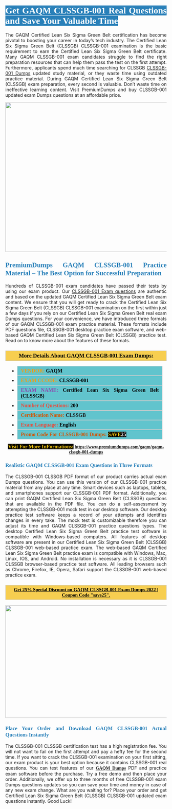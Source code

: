 <h1 style="text-align: justify;"><span style="color:#ffffff;"><span style="font-family:Georgia,serif;"><strong><span style="background-color:#2980b9;">Get GAQM CLSSGB-001 Real Questions and Save Your Valuable Time</span></strong></span></span></h1>

<p style="text-align: justify;">The GAQM Certified Lean Six Sigma Green Belt certification has become pivotal to boosting your career in today’s tech industry. The Certified Lean Six Sigma Green Belt (CLSSGB) CLSSGB-001 examination is the basic requirement to earn the Certified Lean Six Sigma Green Belt certificate. Many GAQM CLSSGB-001 exam candidates struggle to find the right preparation resources that can help them pass the test on the first attempt. Furthermore, applicants spend much time searching for CLSSGB <a href="https://www.premiumdumps.com/gaqm/gaqm-clssgb-001-dumps">CLSSGB-001 Dumps</a> updated study material, or they waste time using outdated practice material. During GAQM Certified Lean Six Sigma Green Belt (CLSSGB) exam preparation, every second is valuable. Don’t waste time on ineffective learning content. Visit PremiumDumps and buy CLSSGB-001 updated exam Dumps questions at an affordable price.</p>

<p style="text-align: center;"><a href="https://www.premiumdumps.com/gaqm/gaqm-clssgb-001-dumps"><img alt="" src="https://i.imgur.com/KJGzbJ2.jpeg" style="width: 700px; height: 465px;" /></a></p>

<h2 style="text-align: justify;"><span style="color:#2980b9;"><span style="font-family:Georgia,serif;"><strong>PremiumDumps GAQM CLSSGB-001 Practice Material – The Best Option for Successful Preparation</strong></span></span></h2>

<p style="text-align: justify;">Hundreds of CLSSGB-001 exam candidates have passed their tests by using our exam product. Our <a href="https://www.premiumdumps.com/gaqm/gaqm-clssgb-001-dumps">CLSSGB-001 Exam questions</a> are authentic and based on the updated GAQM Certified Lean Six Sigma Green Belt exam content. We ensure that you will get ready to crack the Certified Lean Six Sigma Green Belt (CLSSGB) CLSSGB-001 examination on the first within just a few days if you rely on our Certified Lean Six Sigma Green Belt real exam Dumps questions. For your convenience, we have introduced three formats of our GAQM CLSSGB-001 exam practice material. These formats include PDF questions file, CLSSGB-001 desktop practice exam software, and web-based GAQM Certified Lean Six Sigma Green Belt (CLSSGB) practice test. Read on to know more about the features of these formats.</p>

<h3 style="background: #f7ce50; border: 1px solid rgb(204, 204, 204); padding: 5px 10px; text-align: center;"><span style="font-family:Georgia,serif;"><u><u><span style="color:#000000;"><span style="font-size:11pt"><span style="line-height:normal"><b><span style="font-size:13.0pt"><span cambria="">More Details About GAQM CLSSGB-001 Exam Dumps:</span></span></b></span></span></span></u></u></span></h3>

<ul>
	<li style="margin:0cm 10pt">
	<div style="background:#61c4cd; border: 1px solid rgb(204, 204, 204); padding: 5px 10px; text-align: justify;"><span style="font-family:Georgia,serif;"><span style="font-size:11pt"><span style="line-height:normal"><b><span style="font-size:12.0pt"><span new="" roman="" times=""><span style="color:#f39c12;">VENDOR:</span> <span style="color:#000000;">GAQM</span></span></span></b></span></span></span></div>
	</li>
	<li style="margin:0cm 10pt">
	<div style="background: #61c4cd; border: 1px solid rgb(204, 204, 204); padding: 5px 10px; text-align: justify;"><span style="font-family:Georgia,serif;"><span style="font-size:11pt"><span style="line-height:normal"><b><span style="font-size:12.0pt"><span new="" roman="" times=""><span style="color:#f39c12;">EXAM CCODE:</span> <span style="color:#000000;">CLSSGB-001</span></span></span></b></span></span></span></div>
	</li>
	<li style="margin:0cm 10pt">
	<div style="background: #61c4cd; border: 1px solid rgb(204, 204, 204); padding: 5px 10px; text-align: justify;"><span style="font-family:Georgia,serif;"><span style="font-size:11pt"><span style="line-height:normal"><b><span style="font-size:12.0pt"><span new="" roman="" times=""><span style="color:#8e44ad;">EXAM NAME:</span> <span style="color:#000000;">Certified Lean Six Sigma Green Belt (CLSSGB)</span></span></span></b></span></span></span></div>
	</li>
	<li style="margin:0cm 10pt">
	<div style="background: #61c4cd; border: 1px solid rgb(204, 204, 204); padding: 5px 10px;"><span style="font-family:Georgia,serif;"><span style="font-size:11pt"><span style="line-height:normal"><b><span style="font-size:12.0pt"><span new="" roman="" times=""><span style="color:#e74c3c;">Number of Questions:</span><span style="color:#000000;"><span style="color:#f1c40f;"> </span>200</span></span></span></b></span></span></span></div>
	</li>
	<li style="margin:0cm 10pt">
	<div style="background: #61c4cd; border: 1px solid rgb(204, 204, 204); padding: 5px 10px; text-align: justify;"><span style="font-family:Georgia,serif;"><span style="font-size:11pt"><span style="line-height:normal"><b><span style="font-size:12.0pt"><span new="" roman="" times=""><span style="color:#d35400;">Certification Name:</span> CLSSGB</span></span></b></span></span></span></div>
	</li>
	<li style="margin:0cm 10pt">
	<div style="background: #61c4cd; border: 1px solid rgb(204, 204, 204); padding: 5px 10px; text-align: justify;"><span style="font-family:Georgia,serif;"><span style="font-size:11pt"><span style="line-height:normal"><b><span style="font-size:12.0pt"><span new="" roman="" times=""><span style="color:#e74c3c;">Exam Language:</span> <span style="color:#000000;">English</span></span></span></b></span></span></span></div>
	</li>
	<li style="margin:0cm 10pt">
	<div style="background: #61c4cd; border: 1px solid rgb(204, 204, 204); padding: 5px 10px;"><span style="font-family:Georgia,serif;"><span style="font-size:11pt"><span style="line-height:normal"><b><span style="font-size:12.0pt"><span new="" roman="" times=""><span style="color:#d35400;">Promo Code For CLSSGB-001 Dumps:</span><span style="color:#f1c40f;"> <span style="background-color:#000000;">SAVE</span></span><span style="color:#ffffff;"><span style="background-color:#000000;">25</span></span></span></span></b></span></span></span></div>
	</li>
</ul>

<p style="text-align: center;"><span style="font-family:Georgia,serif;"><strong><span style="font-size:16px;"><span style="color:#f1c40f;"><span style="background-color:#000000;">Visit For More InFormations:</span></span></span> <a href="https://www.premiumdumps.com/gaqm/gaqm-clssgb-001-dumps">https://www.premiumdumps.com/gaqm/gaqm-clssgb-001-dumps</a></strong></span></p>

<h3 style="text-align: justify;"><span style="color:#2980b9;"><span style="font-family:Georgia,serif;"><strong><strong><strong>Realistic GAQM CLSSGB-001 Exam Questions in Three Formats</strong></strong></strong></span></span></h3>

<p style="text-align: justify;">The CLSSGB-001 CLSSGB PDF format of our product carries actual exam Dumps questions. You can use this version of our CLSSGB-001 practice material from any place at any time. Smart devices such as laptops, tablets, and smartphones support our CLSSGB-001 PDF format. Additionally, you can print GAQM Certified Lean Six Sigma Green Belt (CLSSGB) questions that are available in the PDF file. You can do a self-assessment by attempting the CLSSGB-001 mock test in our desktop software. Our desktop practice test software keeps a record of your attempts and identifies changes in every take. The mock test is customizable therefore you can adjust its time and GAQM CLSSGB-001 practice questions types. The desktop Certified Lean Six Sigma Green Belt practice test software is compatible with Windows-based computers. All features of desktop software are present in our Certified Lean Six Sigma Green Belt (CLSSGB) CLSSGB-001 web-based practice exam. The web-based GAQM Certified Lean Six Sigma Green Belt practice exam is compatible with Windows, Mac, Linux, IOS, and Android. No installation is necessary as it is CLSSGB-001 CLSSGB browser-based practice test software. All leading browsers such as Chrome, Firefox, IE, Opera, Safari support the CLSSGB-001 web-based practice exam.</p>

<h3 style="background: rgb(247, 206, 80); border: 1px solid rgb(204, 204, 204); padding: 5px 10px; text-align: center;"><span style="font-family:Georgia,serif;"><u><span style="color:#000000;"><span style="font-size:11pt;"><span style="line-height:normal;"><b><span cambria="">Get 25% Special Discount on GAQM CLSSGB-001 Exam Dumps 2022 | Coupon Code "save25".</span></b></span></span></span></u></span></h3>

<p style="text-align: center;"><strong><strong><a href="https://www.premiumdumps.com/gaqm/gaqm-clssgb-001-dumps"><img alt="" src="https://i.imgur.com/F18GQwv.jpeg" style="width: 700px; height: 350px;" /></a></strong></strong></p>

<h3 style="text-align: justify;"><strong><span style="color:#2980b9;"><span style="font-family:Georgia,serif;"><strong><strong><strong>Place Your Order and Download GAQM CLSSGB-001 Actual Questions Instantly</strong></strong></strong></span></span></strong></h3>

<p style="text-align: justify;">The CLSSGB-001 CLSSGB certification test has a high registration fee. You will not want to fail on the first attempt and pay a hefty fee for the second time. If you want to crack the CLSSGB-001 examination on your first sitting, our exam product is your best option because it contains CLSSGB-001 real questions. You can test features of our <span style="font-family:Georgia,serif;"><strong><a href="https://www.premiumdumps.com/gaqm-exam-dumps">GAQM Dumps</a></strong></span> PDF and practice exam software before the purchase. Try a free demo and then place your order. Additionally, we offer up to three months of free CLSSGB-001 exam Dumps questions updates so you can save your time and money in case of any new exam change. What are you waiting for? Place your order and get Certified Lean Six Sigma Green Belt (CLSSGB) CLSSGB-001 updated exam questions instantly. Good Luck!</p>
